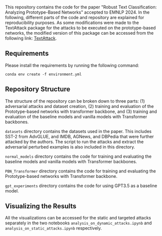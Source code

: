 This repository contains the code for the paper "Robust Text Classification: Analyzing Prototype-Based Networks" accepted to EMNLP 2024. In the following, different parts of the code and repository are explained for reproducibility purposes. As some modifications were made to the TextAttack package for the attacks to be executed on the prototype-based networks, the modified version of this package can be accessed from the following link: [TextAttack](https://github.com/zhpinkman/custom-textattack).

## Requirements

Please install the requirements by running the following command:

```
conda env create -f environment.yml
```

## Repository Structure

The structure of the repository can be broken down to three parts: (1) adversarial attacks and dataset creation, (2) training and evaluation of the Prototype-based networks with transformer backbone, and (3) training and evaluation of the baseline models and vanilla models with Transformer backbones.

`datasets` directory contains the datasets used in the paper. This includes SST-2 from AdvGLUE, and IMDB, AGNews, and DBPedia that were further attacked by the authors. The script to run the attacks and extract the adversarial perturbed examples is also included in this directory.

`normal_models` directory contains the code for training and evaluating the baseline models and vanilla models with Transformer backbones. 

`PBN_Transformer` directory contains the code for training and evaluating the Prototype-based networks with Transformer backbone.

`gpt_experiments` directory contains the code for using GPT3.5 as a baseline model.

## Visualizing the Results

All the visualizations can be accessed for the static and targeted attacks separately in the two notebooks `analysis_on_dynamic_attacks.ipynb` and `analysis_on_static_attacks.ipynb` respectively.